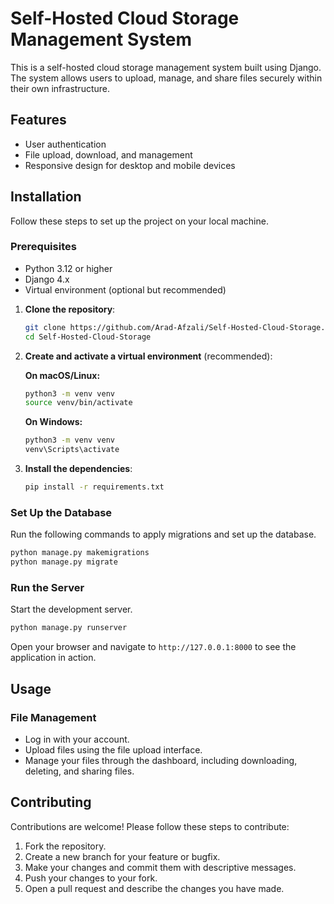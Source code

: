 # Self-Hosted Cloud Storage Management System

This is a self-hosted cloud storage management system built using Django. The system allows users to upload, manage, and share files securely within their own infrastructure.

## Features

- User authentication
- File upload, download, and management
- Responsive design for desktop and mobile devices

## Installation

Follow these steps to set up the project on your local machine.

### Prerequisites

- Python 3.12 or higher
- Django 4.x
- Virtual environment (optional but recommended)

1. **Clone the repository**:
    ```bash
    git clone https://github.com/Arad-Afzali/Self-Hosted-Cloud-Storage.git
    cd Self-Hosted-Cloud-Storage
    ```

2. **Create and activate a virtual environment** (recommended):
    
    **On macOS/Linux:**
    ```bash
    python3 -m venv venv
    source venv/bin/activate
    ```

    **On Windows:**
    ```cmd
    python3 -m venv venv
    venv\Scripts\activate
    ```

3. **Install the dependencies**:
    ```bash
    pip install -r requirements.txt
    ```

### Set Up the Database

Run the following commands to apply migrations and set up the database.

```bash
python manage.py makemigrations
python manage.py migrate
```

### Run the Server

Start the development server.

```bash
python manage.py runserver
```

Open your browser and navigate to `http://127.0.0.1:8000` to see the application in action.

## Usage

### File Management

- Log in with your account.
- Upload files using the file upload interface.
- Manage your files through the dashboard, including downloading, deleting, and sharing files.


## Contributing

Contributions are welcome! Please follow these steps to contribute:

1. Fork the repository.
2. Create a new branch for your feature or bugfix.
3. Make your changes and commit them with descriptive messages.
4. Push your changes to your fork.
5. Open a pull request and describe the changes you have made.
